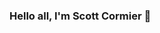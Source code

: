 ### Hello all, I'm Scott Cormier 👋

<!--
**scotcorm/scotcorm** is a ✨ _special_ ✨ repository because its `README.md` (this file) appears on your GitHub profile.

Here are some ideas to get you started:

- 🔭 I’m currently working on portfolio projects that track data, and support sharing images licensed CC0
- 🌱 I’m a MLIS grad focusing on Data Curation, and a recent nucamp grad focusing mostly on learning React for now. 
- 👯 I'm a big fan of Institutional Repositories like tDAR and sites like The Noun Project that encourage sharing info with Creative Commons licenses. 
- ⚡ Fun fact: I built a website for my old Wing Chun group, and it helped introduce me to HTML, CSS and some JS (https://scotcorm.github.io/Chicago-Wing-Chun/)
-->
